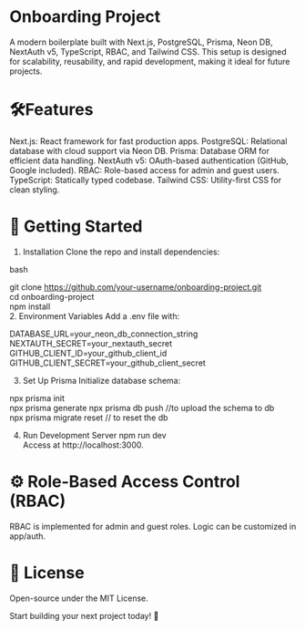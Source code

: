 # Onboarding Project
A modern boilerplate built with Next.js, PostgreSQL, Prisma, Neon DB, NextAuth v5, TypeScript, RBAC, and Tailwind CSS. This setup is designed for scalability, reusability, and rapid development, making it ideal for future projects.

# 🛠️Features
Next.js: React framework for fast production apps.
PostgreSQL: Relational database with cloud support via Neon DB.
Prisma: Database ORM for efficient data handling.
NextAuth v5: OAuth-based authentication (GitHub, Google included).
RBAC: Role-based access for admin and guest users.
TypeScript: Statically typed codebase.
Tailwind CSS: Utility-first CSS for clean styling.

# 🚀 Getting Started
1. Installation
Clone the repo and install dependencies:

bash

git clone https://github.com/your-username/onboarding-project.git  
cd onboarding-project  
npm install  
2. Environment Variables
Add a .env file with:

DATABASE_URL=your_neon_db_connection_string  
NEXTAUTH_SECRET=your_nextauth_secret  
GITHUB_CLIENT_ID=your_github_client_id  
GITHUB_CLIENT_SECRET=your_github_client_secret  

3. Set Up Prisma
Initialize database schema:

npx prisma init  
npx prisma generate
npx prisma db push //to upload the schema to db  
npx prisma migrate reset // to reset the db

4. Run Development Server
npm run dev  
Access at http://localhost:3000.

# ⚙️ Role-Based Access Control (RBAC)
RBAC is implemented for admin and guest roles. Logic can be customized in app/auth.

# 📄 License
Open-source under the MIT License.

Start building your next project today! 🚀